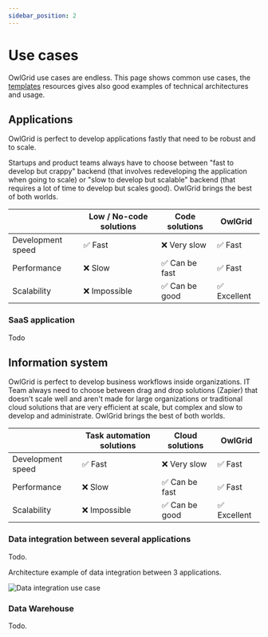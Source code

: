```yaml
---
sidebar_position: 2
---
```


# Use cases

OwlGrid use cases are endless. This page shows common use cases, the [templates](resources/templates.md) resources gives also good examples of technical architectures and usage.

## Applications

OwlGrid is perfect to develop applications fastly that need to be robust and to scale.

Startups and product teams always have to choose between "fast to develop but crappy" backend (that involves redeveloping the application when going to scale) or "slow to develop but scalable" backend (that requires a lot of time to develop but scales good). OwlGrid brings the best of both worlds.

|                   | Low / No-code solutions | Code solutions | OwlGrid   |
|-------------------|-------------------------|----------------|-----------|
| Development speed | ✅ Fast                    | ❌ Very slow      | ✅ Fast      |
| Performance       | ❌ Slow                    | ✅ Can be fast    | ✅ Fast      |
| Scalability       | ❌ Impossible              | ✅ Can be good    | ✅ Excellent |

### SaaS application

Todo

## Information system

OwlGrid is perfect to develop business workflows inside organizations. IT Team always need to choose between drag and drop solutions (Zapier) that doesn't scale well and aren't made for large organizations or traditional cloud solutions that are very efficient at scale, but complex and slow to develop and administrate. OwlGrid brings the best of both worlds.

|                   | Task automation solutions | Cloud solutions | OwlGrid   |
|-------------------|-------------------------|----------------|-----------|
| Development speed | ✅ Fast                    | ❌ Very slow      | ✅ Fast      |
| Performance       | ❌ Slow                    | ✅ Can be fast    | ✅ Fast      |
| Scalability       | ❌ Impossible              | ✅ Can be good    | ✅ Excellent |

### Data integration between several applications

Todo.

Architecture example of data integration between 3 applications.

![Data integration use case](/img/use-cases/use-case-1.jpg)

### Data Warehouse

Todo.